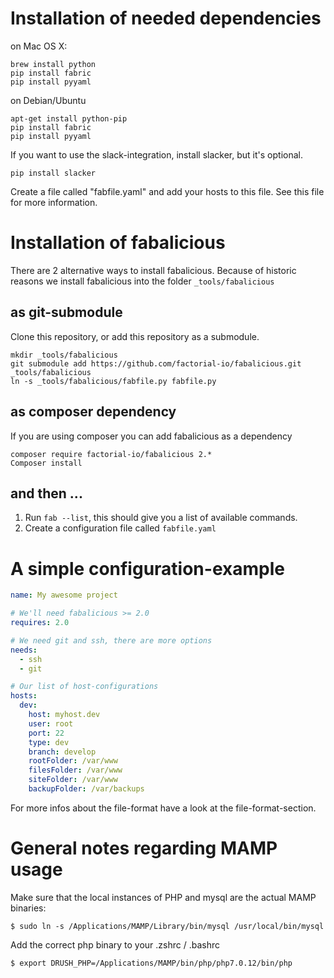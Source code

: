 # Installation of needed dependencies

on Mac OS X:

    brew install python
    pip install fabric
    pip install pyyaml

on Debian/Ubuntu

    apt-get install python-pip
    pip install fabric
    pip install pyyaml

If you want to use the slack-integration, install slacker, but it's optional.

    pip install slacker

Create a file called "fabfile.yaml" and add your hosts to this file. See this file for more information.

# Installation of fabalicious

There are 2 alternative ways to install fabalicious. Because of historic reasons we install fabalicious into the folder `_tools/fabalicious`

## as git-submodule

Clone this repository, or add this repository as a submodule.

```shell
mkdir _tools/fabalicious
git submodule add https://github.com/factorial-io/fabalicious.git _tools/fabalicious
ln -s _tools/fabalicious/fabfile.py fabfile.py
```

## as composer dependency

If you are using composer you can add fabalicious as a dependency

```shell
composer require factorial-io/fabalicious 2.*
Composer install
```

## and then ...

1. Run `fab --list`, this should give you a list of available commands.
2. Create a configuration file called `fabfile.yaml`

# A simple configuration-example

```yaml
name: My awesome project

# We'll need fabalicious >= 2.0
requires: 2.0

# We need git and ssh, there are more options
needs:
  - ssh
  - git

# Our list of host-configurations
hosts:
  dev:
    host: myhost.dev
    user: root
    port: 22
    type: dev
    branch: develop
    rootFolder: /var/www
    filesFolder: /var/www
    siteFolder: /var/www
    backupFolder: /var/backups
```

For more infos about the file-format have a look at the file-format-section.

# General notes regarding MAMP usage

Make sure that the local instances of PHP and mysql are the actual MAMP binaries:

```$ sudo ln -s /Applications/MAMP/Library/bin/mysql /usr/local/bin/mysql```

Add the correct php binary to your .zshrc / .bashrc

```$ export DRUSH_PHP=/Applications/MAMP/bin/php/php7.0.12/bin/php```




